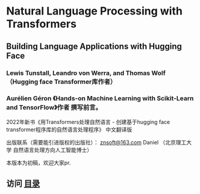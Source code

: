 # Natural Language Processing with Transformers

## Building Language Applications with Hugging Face 

### Lewis Tunstall, Leandro von Werra, and Thomas Wolf  （Hugging face Transformer库作者）
### Aurélien Géron 《Hands-on Machine Learning with Scikit-Learn and TensorFlow》作者 撰写前言。


2022年新书《用Transformers处理自然语言 - 创建基于hugging face transformer程序库的自然语言处理程序》 中文翻译版


出版联系（需要能引进版权的出版社）： znsoft@163.com   Daniel （北京理工大学 自然语言处理方向人工智能博士）



本版本为初稿，欢迎大家pr.



## 访问 [目录](toc.md)


